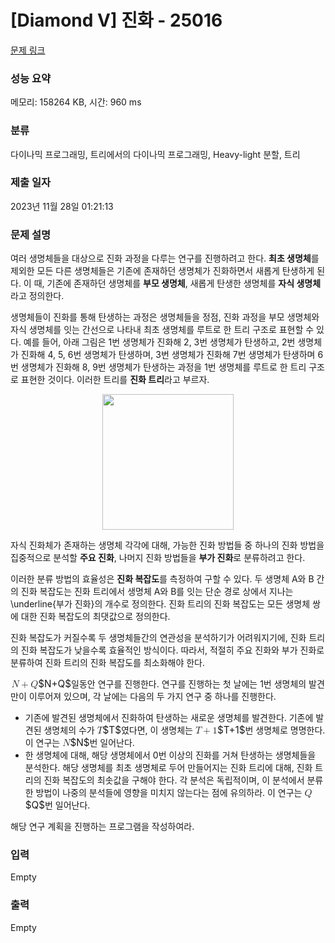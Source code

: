 # [Diamond V] 진화 - 25016 

[문제 링크](https://www.acmicpc.net/problem/25016) 

### 성능 요약

메모리: 158264 KB, 시간: 960 ms

### 분류

다이나믹 프로그래밍, 트리에서의 다이나믹 프로그래밍, Heavy-light 분할, 트리

### 제출 일자

2023년 11월 28일 01:21:13

### 문제 설명

<p>여러 생명체들을 대상으로 진화 과정을 다루는 연구를 진행하려고 한다. <strong>최초 생명체</strong>를 제외한 모든 다른 생명체들은 기존에 존재하던 생명체가 진화하면서 새롭게 탄생하게 된다. 이 때, 기존에 존재하던 생명체를 <strong>부모 생명체</strong>, 새롭게 탄생한 생명체를 <strong>자식 생명체</strong>라고 정의한다. </p>

<p>생명체들이 진화를 통해 탄생하는 과정은 생명체들을 정점, 진화 과정을 부모 생명체와 자식 생명체를 잇는 간선으로 나타내 최초 생명체를 루트로 한 트리 구조로 표현할 수 있다. 예를 들어, 아래 그림은 1번 생명체가 진화해 2, 3번 생명체가 탄생하고, 2번 생명체가 진화해 4, 5, 6번 생명체가 탄생하며, 3번 생명체가 진화해 7번 생명체가 탄생하며 6번 생명체가 진화해 8, 9번 생명체가 탄생하는 과정을 1번 생명체를 루트로 한 트리 구조로 표현한 것이다. 이러한 트리를 <strong>진화 트리</strong>라고 부르자.</p>

<p style="text-align: center;"><img alt="" src="https://upload.acmicpc.net/9610accb-9c63-45a3-ac5b-894c212e65d3/-/preview/" style="width: 210px; height: 217px;"></p>

<p>자식 진화체가 존재하는 생명체 각각에 대해, 가능한 진화 방법들 중 하나의 진화 방법을 집중적으로 분석할 <strong>주요 진화</strong>, 나머지 진화 방법들을 <strong>부가 진화</strong>로 분류하려고 한다.</p>

<p>이러한 분류 방법의 효율성은 <strong>진화 복잡도</strong>를 측정하여 구할 수 있다. 두 생명체 A와 B 간의 진화 복잡도는 진화 트리에서 생명체 A와 B를 잇는 단순 경로 상에서 지나는 \underline{부가 진화}의 개수로 정의한다. 진화 트리의 진화 복잡도는 모든 생명체 쌍에 대한 진화 복잡도의 최댓값으로 정의한다. </p>

<p>진화 복잡도가 커질수록 두 생명체들간의 연관성을 분석하기가 어려워지기에, 진화 트리의 진화 복잡도가 낮을수록 효율적인 방식이다. 따라서, 적절히 주요 진화와 부가 진화로 분류하여 진화 트리의 진화 복잡도를 최소화해야 한다.</p>

<p><mjx-container class="MathJax" jax="CHTML" style="font-size: 109%; position: relative;"> <mjx-math class="MJX-TEX" aria-hidden="true"><mjx-mi class="mjx-i"><mjx-c class="mjx-c1D441 TEX-I"></mjx-c></mjx-mi><mjx-mo class="mjx-n" space="3"><mjx-c class="mjx-c2B"></mjx-c></mjx-mo><mjx-mi class="mjx-i" space="3"><mjx-c class="mjx-c1D444 TEX-I"></mjx-c></mjx-mi></mjx-math><mjx-assistive-mml unselectable="on" display="inline"><math xmlns="http://www.w3.org/1998/Math/MathML"><mi>N</mi><mo>+</mo><mi>Q</mi></math></mjx-assistive-mml><span aria-hidden="true" class="no-mathjax mjx-copytext">$N+Q$</span></mjx-container>일동안 연구를 진행한다. 연구를 진행하는 첫 날에는 1번 생명체의 발견만이 이루어져 있으며, 각 날에는 다음의 두 가지 연구 중 하나를 진행한다.</p>

<ul>
	<li>기존에 발견된 생명체에서 진화하여 탄생하는 새로운 생명체를 발견한다. 기존에 발견된 생명체의 수가 <mjx-container class="MathJax" jax="CHTML" style="font-size: 109%; position: relative;"><mjx-math class="MJX-TEX" aria-hidden="true"><mjx-mi class="mjx-i"><mjx-c class="mjx-c1D447 TEX-I"></mjx-c></mjx-mi></mjx-math><mjx-assistive-mml unselectable="on" display="inline"><math xmlns="http://www.w3.org/1998/Math/MathML"><mi>T</mi></math></mjx-assistive-mml><span aria-hidden="true" class="no-mathjax mjx-copytext">$T$</span></mjx-container>였다면, 이 생명체는 <mjx-container class="MathJax" jax="CHTML" style="font-size: 109%; position: relative;"><mjx-math class="MJX-TEX" aria-hidden="true"><mjx-mi class="mjx-i"><mjx-c class="mjx-c1D447 TEX-I"></mjx-c></mjx-mi><mjx-mo class="mjx-n" space="3"><mjx-c class="mjx-c2B"></mjx-c></mjx-mo><mjx-mn class="mjx-n" space="3"><mjx-c class="mjx-c31"></mjx-c></mjx-mn></mjx-math><mjx-assistive-mml unselectable="on" display="inline"><math xmlns="http://www.w3.org/1998/Math/MathML"><mi>T</mi><mo>+</mo><mn>1</mn></math></mjx-assistive-mml><span aria-hidden="true" class="no-mathjax mjx-copytext">$T+1$</span></mjx-container>번 생명체로 명명한다. 이 연구는 <mjx-container class="MathJax" jax="CHTML" style="font-size: 109%; position: relative;"><mjx-math class="MJX-TEX" aria-hidden="true"><mjx-mi class="mjx-i"><mjx-c class="mjx-c1D441 TEX-I"></mjx-c></mjx-mi></mjx-math><mjx-assistive-mml unselectable="on" display="inline"><math xmlns="http://www.w3.org/1998/Math/MathML"><mi>N</mi></math></mjx-assistive-mml><span aria-hidden="true" class="no-mathjax mjx-copytext">$N$</span></mjx-container>번 일어난다.</li>
	<li>한 생명체에 대해, 해당 생명체에서 0번 이상의 진화를 거쳐 탄생하는 생명체들을 분석한다. 해당 생명체를 최초 생명체로 두어 만들어지는 진화 트리에 대해, 진화 트리의 진화 복잡도의 최솟값을 구해야 한다. 각 분석은 독립적이며, 이 분석에서 분류한 방법이 나중의 분석들에 영향을 미치지 않는다는 점에 유의하라. 이 연구는 <mjx-container class="MathJax" jax="CHTML" style="font-size: 109%; position: relative;"><mjx-math class="MJX-TEX" aria-hidden="true"><mjx-mi class="mjx-i"><mjx-c class="mjx-c1D444 TEX-I"></mjx-c></mjx-mi></mjx-math><mjx-assistive-mml unselectable="on" display="inline"><math xmlns="http://www.w3.org/1998/Math/MathML"><mi>Q</mi></math></mjx-assistive-mml><span aria-hidden="true" class="no-mathjax mjx-copytext">$Q$</span></mjx-container>번 일어난다.</li>
</ul>

<p>해당 연구 계획을 진행하는 프로그램을 작성하여라.</p>

### 입력 

 Empty

### 출력 

 Empty

